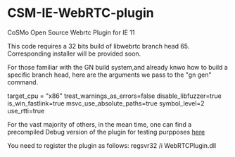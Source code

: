 # CSM-IE-WebRTC-plugin
CoSMo Open Source Webrtc Plugin for IE 11

This code requires a 32 bits build of libwebrtc branch head 65. Corresponding installer will be provided soon.

For those familiar with the GN build system,and already knwo how to build a specific branch head, here are the arguments we pass to the "gn gen" command.

target_cpu = "x86"
treat_warnings_as_errors=false
disable_libfuzzer=true
is_win_fastlink=true
msvc_use_absolute_paths=true
symbol_level=2
use_rtti=true

For the vast majority of others, in the mean time, one can find a precompiled Debug version of the plugin for testing purpposes [here](https://drive.google.com/drive/folders/1Gkcg_94VnM0h84ZCJH9XbFyKRSm65wqb?usp=sharing)

You need to register the plugin as follows:
regsvr32 /i WebRTCPlugin.dll
